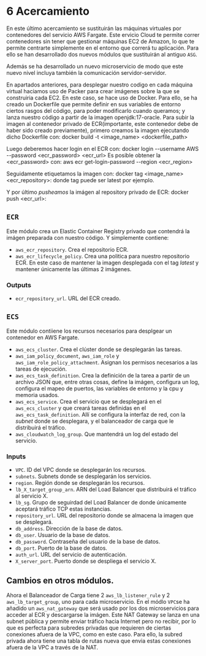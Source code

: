 # 6 Acercamiento
En este último acercamiento se sustituirán las máquinas virtuales por contenedores del servicio AWS Fargate. Este ervicio Cloud te permite correr contenedores sin tener que gestionar máquinas EC2 de Amazon, lo que te permite centrarte simplemente en el entorno que correrá tu aplicación. Para ello se han desarrollado dos nuevos módulos que sustituirán al antiguo `ASG`.

Además se ha desarrollado un nuevo microservicio de modo que este nuevo nivel incluya también la comunicación servidor-servidor.

En apartados anteriores, para desplegar nuestro codigo en cada máquina virtual haciamos uso de Packer para crear imágenes sobre la que se construiria cada EC2. En este caso, se hace uso de Docker.
Para ello, se ha creado un Dockerfile que permite definir en sus variables de entorno ciertos rasgos del código, para poder modificarlo cuando queramos; y lanza nuestro código a partir de la imagen openjdk:17-oracle.
Para subir la imagen al contenedor privado de ECR(importante, este contenedor debe de haber sido creado previamente), primero creamos la imagen ejecutando dicho Dockerfile con:
docker build -t <image_name> <dockerfile_path>

Luego deberemos hacer login en el ECR con:
docker login --username AWS --password <ecr_password> <ecr_url>
Es posible obtener la <ecr_password> con: aws ecr get-login-password --region <ecr_region>

Seguidamente etiquetamos la imagen con:
docker tag <image_name> <ecr_repository>:<tag>
donde tag puede ser latest por ejemplo.

Y por último _pusheamos_ la imágen al repository privado de ECR:
docker push <ecr_url>:<tag>


## `ECR`
Este módulo crea un Elastic Container Registry privado que contendrá la imágen preparada con nuestro código. Y simplemente contiene:
* `aws_ecr_repository`. Crea el repositorio ECR.
* `aws_ecr_lifecycle_policy`. Crea una politica para nuestro repositorio ECR. En este caso de mantener la imagen desplegada con el tag _latest_ y mantener únicamente las últimas 2 imágenes.

### Outputs
* `ecr_repository_url`. URL del ECR creado.

## `ECS`
Este módulo contiiene los recursos necesarios para desplgear un contenedor en AWS Fargate.
* `aws_ecs_cluster`. Crea el clúster donde se desplegarán las tareas.
* `aws_iam_policy_document`, `aws_iam_role` y `aws_iam_role_policy_attachment`. Asignan los permisos necesarios a las tareas de ejecución.
* `aws_ecs_task_definition`. Crea la definición de la tarea a partir de un archivo JSON que, entre otras cosas, define la imágen, configura un log, configura el mapeo de puertos, las variables de entorno y la cpu y memoria usados.
* `aws_ecs_service`. Crea el servicio que se desplegará en el `aws_ecs_cluster` y que creará tareas definidas en el `aws_ecs_task_definition`. Allí se configura la interfaz de red, con la *subnet* donde se desplegara, y el balanceador de carga que le distribuirá el tráfico.
* `aws_cloudwatch_log_group`. Que mantendrá un log del estado del servicio.

### Inputs
* `VPC`. ID del VPC donde se desplegarán los recursos.
* `subnets`. Subnets donde se desplegarán los servicios.
* `region`. Región donde se desplegarán los recursos.
* `lb_X_target_group_arn`. ARN del Load Balancer que distribuirá el tráfico al servicio X.
* `lb_sg`. Grupo de seguirdad del Load Balancer de donde únicamente aceptará tráfico TCP estas instancias.
* `repository_url`. URL del repositorio donde se almacena la imagen que se desplegará.
* `db_address`. Dirección de la base de datos.
* `db_user`. Usuario de la base de datos.
* `db_password`. Contraseña del usuario de la base de datos.
* `db_port`. Puerto de la base de datos.
* `auth_url`. URL del servicio de autenticación.
* `X_server_port`. Puerto donde se despliega el servicio X.

## Cambios en otros módulos.
Ahora el Balanceador de Carga tiene 2 `aws_lb_listener_rule` y 2 `aws_lb_target_group`, uno para cada microservicio.
En el módlo `VPC`se ha añadido un `aws_nat_gateway` que será usado por los dos microservicios para acceder al ECR y descargarse la imágen. Este NAT Gateway se lanza en una subnet pública y permite enviar tráfico hacia Internet pero no recibir, por lo que es perfecta para subredes privadas que requieren de ciertas conexiones afuera de la VPC, como en este caso. Para ello, la subred privada ahora tiene una tabla de rutas nueva que envia estas conexiones afuera de la VPC a través de la NAT.